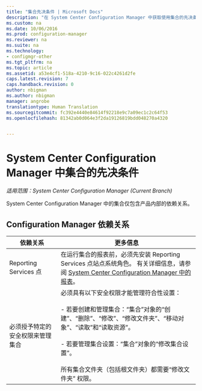 ```yaml
---
title: "集合先决条件 | Microsoft Docs"
description: "在 System Center Configuration Manager 中获取使用集合的先决条件。"
ms.custom: na
ms.date: 10/06/2016
ms.prod: configuration-manager
ms.reviewer: na
ms.suite: na
ms.technology:
- configmgr-other
ms.tgt_pltfrm: na
ms.topic: article
ms.assetid: a53e4cf1-518a-4210-9c16-022c4261d2fe
caps.latest.revision: 7
caps.handback.revision: 0
author: nbigman
ms.author: nbigman
manager: angrobe
translationtype: Human Translation
ms.sourcegitcommit: fc392e4440e84614f92218e9c7a09ec1c2c64f53
ms.openlocfilehash: 81342ab0d064e3f2da19126819bdd048270a4320


---
```

# <a name="prerequisites-for-collections-in-system-center-configuration-manager"></a>System Center Configuration Manager 中集合的先决条件

*适用范围：System Center Configuration Manager (Current Branch)*

System Center Configuration Manager 中的集合仅包含产品内部的依赖关系。  

## <a name="configuration-manager-dependencies"></a>Configuration Manager 依赖关系  

|依赖关系|更多信息|  
|----------------|----------------------|  
|Reporting Services 点|在运行集合的报表前，必须先安装 Reporting Services 点站点系统角色。 有关详细信息，请参阅 [System Center Configuration Manager 中的报表](../../../../core/servers/manage/reporting.md)。|  
|必须授予特定的安全权限来管理集合|必须具有以下安全权限才能管理符合性设置：<br /><br /> - 若要创建和管理集合：“集合”对象的“创建”、“删除”、“修改”、“修改文件夹”、“移动对象”、“读取”和“读取资源”。<br /><br /> - 若要管理集合设置：“集合”对象的“修改集合设置”。<br /><br /> 所有集合文件夹（包括根文件夹）都需要“修改文件夹”  权限。|  



<!--HONumber=Dec16_HO3-->


